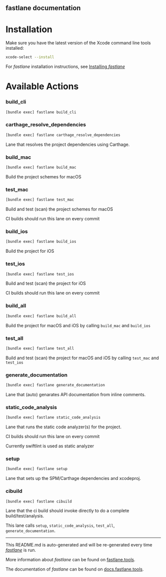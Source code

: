 fastlane documentation
----

# Installation

Make sure you have the latest version of the Xcode command line tools installed:

```sh
xcode-select --install
```

For _fastlane_ installation instructions, see [Installing _fastlane_](https://docs.fastlane.tools/#installing-fastlane)

# Available Actions

### build_cli

```sh
[bundle exec] fastlane build_cli
```



### carthage_resolve_dependencies

```sh
[bundle exec] fastlane carthage_resolve_dependencies
```

Lane that resolves the project dependencies using Carthage.

### build_mac

```sh
[bundle exec] fastlane build_mac
```

Build the project schemes for macOS

### test_mac

```sh
[bundle exec] fastlane test_mac
```

Build and test (scan) the project schemes for macOS

CI builds should run this lane on every commit



### build_ios

```sh
[bundle exec] fastlane build_ios
```

Build the project for iOS

### test_ios

```sh
[bundle exec] fastlane test_ios
```

Build and test (scan) the project for iOS

CI builds should run this lane on every commit

### build_all

```sh
[bundle exec] fastlane build_all
```

Build the project for macOS and iOS by calling `build_mac` and `build_ios`

### test_all

```sh
[bundle exec] fastlane test_all
```

Build and test (scan) the project for macOS and iOS by calling `test_mac` and `test_ios`

### generate_documentation

```sh
[bundle exec] fastlane generate_documentation
```

Lane that (auto) genarates API documentation from inline comments.

### static_code_analysis

```sh
[bundle exec] fastlane static_code_analysis
```

Lane that runs the static code analyzer(s) for the project.

CI builds should run this lane on every commit

Currently swiftlint is used as static analyzer



### setup

```sh
[bundle exec] fastlane setup
```

Lane that sets up the SPM/Carthage dependencies and xcodeproj.



### cibuild

```sh
[bundle exec] fastlane cibuild
```

Lane that the ci build should invoke directly to do a complete build/test/analysis.

This lane calls `setup`, `static_code_analysis`, `test_all`, `generate_documentation`.



----

This README.md is auto-generated and will be re-generated every time [_fastlane_](https://fastlane.tools) is run.

More information about _fastlane_ can be found on [fastlane.tools](https://fastlane.tools).

The documentation of _fastlane_ can be found on [docs.fastlane.tools](https://docs.fastlane.tools).
